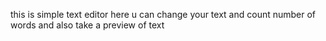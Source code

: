 this is simple text editor here u can change your text and count number of words and also take a preview of text
